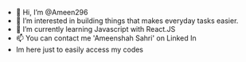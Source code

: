 - 👋 Hi, I’m @Ameen296
- 👀 I’m interested in building things that makes everyday tasks easier.
- 🌱 I’m currently learning Javascript with React.JS
- 📫 You can contact me 'Ameenshah Sahri' on Linked In
- Im here just to easily access my codes

<!---
Ameen296/Ameen296 is a ✨ special ✨ repository because its `README.md` (this file) appears on your GitHub profile.
You can click the Preview link to take a look at your changes.
--->
